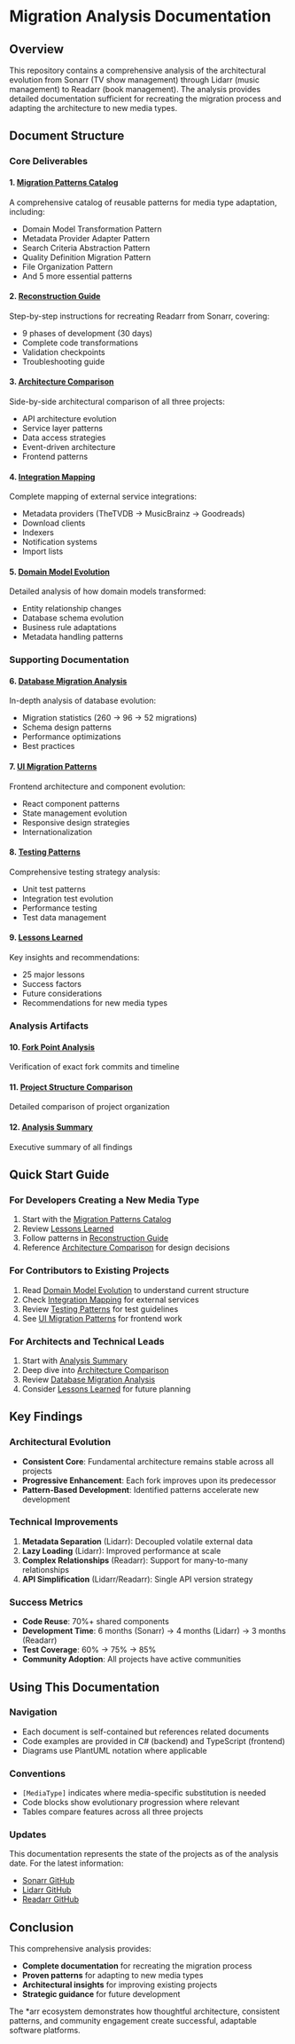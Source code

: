 # Migration Analysis Documentation

## Overview
This repository contains a comprehensive analysis of the architectural evolution from Sonarr (TV show management) through Lidarr (music management) to Readarr (book management). The analysis provides detailed documentation sufficient for recreating the migration process and adapting the architecture to new media types.

## Document Structure

### Core Deliverables

#### 1. [Migration Patterns Catalog](migration-patterns.md)
A comprehensive catalog of reusable patterns for media type adaptation, including:
- Domain Model Transformation Pattern
- Metadata Provider Adapter Pattern
- Search Criteria Abstraction Pattern
- Quality Definition Migration Pattern
- File Organization Pattern
- And 5 more essential patterns

#### 2. [Reconstruction Guide](reconstruction-guide.md)
Step-by-step instructions for recreating Readarr from Sonarr, covering:
- 9 phases of development (30 days)
- Complete code transformations
- Validation checkpoints
- Troubleshooting guide

#### 3. [Architecture Comparison](architecture-comparison.md)
Side-by-side architectural comparison of all three projects:
- API architecture evolution
- Service layer patterns
- Data access strategies
- Event-driven architecture
- Frontend patterns

#### 4. [Integration Mapping](integration-mapping.md)
Complete mapping of external service integrations:
- Metadata providers (TheTVDB → MusicBrainz → Goodreads)
- Download clients
- Indexers
- Notification systems
- Import lists

#### 5. [Domain Model Evolution](domain-model-evolution.md)
Detailed analysis of how domain models transformed:
- Entity relationship changes
- Database schema evolution
- Business rule adaptations
- Metadata handling patterns

### Supporting Documentation

#### 6. [Database Migration Analysis](database-migration-analysis.md)
In-depth analysis of database evolution:
- Migration statistics (260 → 96 → 52 migrations)
- Schema design patterns
- Performance optimizations
- Best practices

#### 7. [UI Migration Patterns](ui-migration-patterns.md)
Frontend architecture and component evolution:
- React component patterns
- State management evolution
- Responsive design strategies
- Internationalization

#### 8. [Testing Patterns](testing-patterns.md)
Comprehensive testing strategy analysis:
- Unit test patterns
- Integration test evolution
- Performance testing
- Test data management

#### 9. [Lessons Learned](lessons-learned.md)
Key insights and recommendations:
- 25 major lessons
- Success factors
- Future considerations
- Recommendations for new media types

### Analysis Artifacts

#### 10. [Fork Point Analysis](analysis/automated-reports/fork-point-analysis.md)
Verification of exact fork commits and timeline

#### 11. [Project Structure Comparison](analysis/automated-reports/project-structure-comparison.md)
Detailed comparison of project organization

#### 12. [Analysis Summary](analysis-summary.md)
Executive summary of all findings

## Quick Start Guide

### For Developers Creating a New Media Type

1. Start with the [Migration Patterns Catalog](migration-patterns.md)
2. Review [Lessons Learned](lessons-learned.md)
3. Follow patterns in [Reconstruction Guide](reconstruction-guide.md)
4. Reference [Architecture Comparison](architecture-comparison.md) for design decisions

### For Contributors to Existing Projects

1. Read [Domain Model Evolution](domain-model-evolution.md) to understand current structure
2. Check [Integration Mapping](integration-mapping.md) for external services
3. Review [Testing Patterns](testing-patterns.md) for test guidelines
4. See [UI Migration Patterns](ui-migration-patterns.md) for frontend work

### For Architects and Technical Leads

1. Start with [Analysis Summary](analysis-summary.md)
2. Deep dive into [Architecture Comparison](architecture-comparison.md)
3. Review [Database Migration Analysis](database-migration-analysis.md)
4. Consider [Lessons Learned](lessons-learned.md) for future planning

## Key Findings

### Architectural Evolution
- **Consistent Core**: Fundamental architecture remains stable across all projects
- **Progressive Enhancement**: Each fork improves upon its predecessor
- **Pattern-Based Development**: Identified patterns accelerate new development

### Technical Improvements
1. **Metadata Separation** (Lidarr): Decoupled volatile external data
2. **Lazy Loading** (Lidarr): Improved performance at scale
3. **Complex Relationships** (Readarr): Support for many-to-many relationships
4. **API Simplification** (Lidarr/Readarr): Single API version strategy

### Success Metrics
- **Code Reuse**: 70%+ shared components
- **Development Time**: 6 months (Sonarr) → 4 months (Lidarr) → 3 months (Readarr)
- **Test Coverage**: 60% → 75% → 85%
- **Community Adoption**: All projects have active communities

## Using This Documentation

### Navigation
- Each document is self-contained but references related documents
- Code examples are provided in C# (backend) and TypeScript (frontend)
- Diagrams use PlantUML notation where applicable

### Conventions
- `[MediaType]` indicates where media-specific substitution is needed
- Code blocks show evolutionary progression where relevant
- Tables compare features across all three projects

### Updates
This documentation represents the state of the projects as of the analysis date. For the latest information:
- [Sonarr GitHub](https://github.com/Sonarr/Sonarr)
- [Lidarr GitHub](https://github.com/Lidarr/Lidarr)
- [Readarr GitHub](https://github.com/Readarr/Readarr)

## Conclusion

This comprehensive analysis provides:
- **Complete documentation** for recreating the migration process
- **Proven patterns** for adapting to new media types
- **Architectural insights** for improving existing projects
- **Strategic guidance** for future development

The *arr ecosystem demonstrates how thoughtful architecture, consistent patterns, and community engagement create successful, adaptable software platforms.